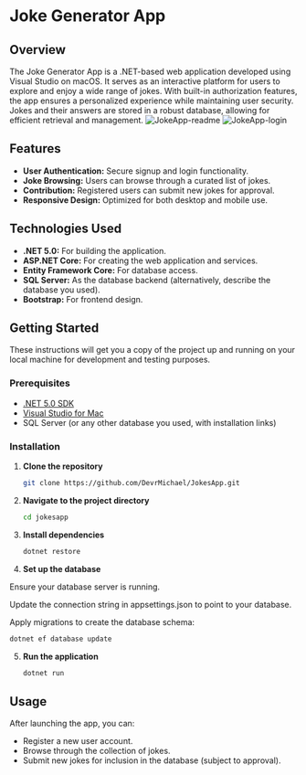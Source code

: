 # Joke Generator App

## Overview

The Joke Generator App is a .NET-based web application developed using Visual Studio on macOS. It serves as an interactive platform for users to explore and enjoy a wide range of jokes. With built-in authorization features, the app ensures a personalized experience while maintaining user security. Jokes and their answers are stored in a robust database, allowing for efficient retrieval and management.
![JokeApp-readme](https://github.com/DevrMichael/JokesApp/assets/88589247/2b26efd8-22f8-4f83-91e7-bbb2cb44fb6a)
![JokeApp-login](https://github.com/DevrMichael/JokesApp/assets/88589247/cf0a3b98-69c6-4d67-a3ed-51367a3974a5)

## Features

- **User Authentication:** Secure signup and login functionality.
- **Joke Browsing:** Users can browse through a curated list of jokes.
- **Contribution:** Registered users can submit new jokes for approval.
- **Responsive Design:** Optimized for both desktop and mobile use.

## Technologies Used

- **.NET 5.0:** For building the application.
- **ASP.NET Core:** For creating the web application and services.
- **Entity Framework Core:** For database access.
- **SQL Server:** As the database backend (alternatively, describe the database you used).
- **Bootstrap:** For frontend design.

## Getting Started

These instructions will get you a copy of the project up and running on your local machine for development and testing purposes.

### Prerequisites

- [.NET 5.0 SDK](https://dotnet.microsoft.com/download)
- [Visual Studio for Mac](https://visualstudio.microsoft.com/vs/mac/)
- SQL Server (or any other database you used, with installation links)

### Installation

1. **Clone the repository**

   ```bash
   git clone https://github.com/DevrMichael/JokesApp.git
   ```

2. **Navigate to the project directory**
   ```bash
   cd jokesapp
   ```
3. **Install dependencies**
   ```bash
   dotnet restore
   ```
4. **Set up the database**

Ensure your database server is running.

Update the connection string in appsettings.json to point to your database.

Apply migrations to create the database schema:

   ```bash
   dotnet ef database update
   ```
5. **Run the application**
   ```bash
   dotnet run
   ```
## Usage
After launching the app, you can:

- Register a new user account.
- Browse through the collection of jokes.
- Submit new jokes for inclusion in the database (subject to approval).

  
